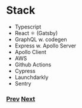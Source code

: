 # Stack

- Typescript
- React ⚛️ (Gatsby)
- GraphQL w. codegen
- Express w. Apollo Server
- Apollo Client
- AWS
- Github Actions
- Cypress
- Launchdarkly
- Sentry

### [Prev](./03.md) [Next](./05.md)
